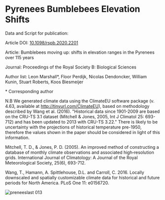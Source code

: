 # Pyrenees Bumblebees Elevation Shifts
Data and Script for publication:

Article DOI: [10.1098/rspb.2020.2201 ](10.1098/rspb.2020.2201 )

Article: Bumblebees moving up: shifts in elevation ranges in the Pyrenees over 115 years

Journal: Proceedings of the Royal Society B: Biological Sciences

Author list: Leon Marshall*, Floor Perdijk, Nicolas Dendoncker, William Kunin, Stuart Roberts, Koos Biesmeijer

\* Corresponding author

N.B We generated climate data using the ClimateEU software package (v. 4.63, available at http://tinyurl.com/ClimateEU), based on methodology described by Wang et al. (2016).
"Historical data since 1901-2009 are based on the CRU-TS 3.1 dataset (Mitchell & Jones, 2005, Int J Climatol 25: 693-712) and has been updated to 2013 with CRU-TS 3.22." There is likely to be uncertainty with the projections of historical temperature pre-1950, therefore the values shown in the paper should be considered in light of this information. 

Mitchell, T. D., & Jones, P. D. (2005). An improved method of constructing a database of monthly climate observations and associated high‐resolution grids. International Journal of Climatology: A Journal of the Royal Meteorological Society, 25(6), 693-712. 

Wang, T., Hamann, A. Spittlehouse, D.L. and Carroll, C. 2016. Locally downscaled and spatially customizable climate data for historical and future periods for North America. PLoS One 11: e0156720.   


![preneeslast 013](https://user-images.githubusercontent.com/33490288/96590862-d0cff600-12e6-11eb-8c70-2ff50e09bf6e.jpg)

